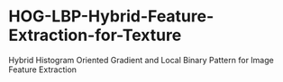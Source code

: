 # HOG-LBP-Hybrid-Feature-Extraction-for-Texture
Hybrid Histogram Oriented Gradient and Local Binary Pattern for Image Feature Extraction
